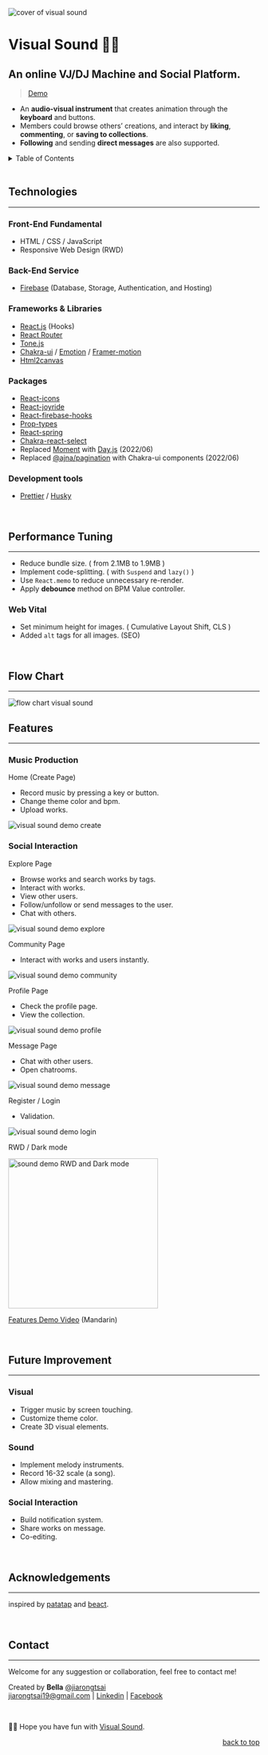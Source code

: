 <div id="top"></div>

![cover of visual sound](./asset/visualsound_cover.png)
# Visual Sound 🎨🎵

## An online VJ/DJ Machine and Social Platform.   

> [Demo](https://visual-sound-db.web.app/)

- An **audio-visual instrument** that creates animation through the **keyboard** and buttons.
- Members could browse others’ creations, and interact by **liking**, **commenting**, or **saving to collections**. 
- **Following** and sending **direct messages** are also supported.

<details>
  <summary>Table of Contents</summary>
  <ol>
    <li>
      <a href="#technologies">Technologies</a>
    </li>
    <li>
      <a href="#performance-tuning">Performance Tuning</a>
    </li>
    <li><a href="#flow-chart">Flow Chart</a></li>
    <li><a href="#features">Features</a><ul>
        <li><a href="#music-production">Music Production</a></li>
        <li><a href="#social-interaction">Social Interaction</a></li>
      </ul></li>
    <li><a href="#future-improvement">Future Improvement</a></li>
    <li><a href="#contact">Contact</a></li>
    <li><a href="#acknowledgments">Acknowledgments</a></li>
  </ol>
</details>
<br/>

## Technologies
<hr/>

### Front-End Fundamental
  - HTML / CSS / JavaScript
  - Responsive Web Design (RWD)
### Back-End Service
  - [Firebase](https://firebase.google.com/) (Database, Storage, Authentication, and Hosting)
### Frameworks & Libraries  
  - [React.js](https://reactjs.org/) (Hooks)
  - [React Router](https://reactrouter.com/) 
  - [Tone.js](https://tonejs.github.io/)
  - [Chakra-ui](https://chakra-ui.com/) / [Emotion](https://emotion.sh/docs/styled) / [Framer-motion](https://www.framer.com/motion/) 
  - [Html2canvas](https://html2canvas.hertzen.com/)
### Packages
  - [React-icons](https://react-icons.github.io/react-icons/)
  - [React-joyride](https://react-joyride.com/)
  - [React-firebase-hooks](https://firebaseopensource.com/projects/csfrequency/react-firebase-hooks/)
  - [Prop-types](https://www.npmjs.com/package/prop-types)
  - [React-spring](https://react-spring.io/) 
  - [Chakra-react-select](https://www.npmjs.com/package/chakra-react-select)
  - Replaced [Moment](https://momentjs.com/) with [Day.js](https://day.js.org/en/) (2022/06)
  - Replaced [@ajna/pagination](https://www.npmjs.com/package/@ajna/pagination) with Chakra-ui components (2022/06)

### Development tools  
  - [Prettier](https://prettier.io/) / [Husky](https://typicode.github.io/husky/#/) 

<br/>


## Performance Tuning 
<hr/>

- Reduce bundle size. ( from 2.1MB to 1.9MB )
- Implement code-splitting. ( with `Suspend` and `lazy()` )
- Use `React.memo` to reduce unnecessary re-render.
- Apply **debounce** method on BPM Value controller.

### Web Vital 
- Set minimum height for images. ( Cumulative Layout Shift, CLS )
- Added `alt` tags for all images. (SEO)


<br/>

## Flow Chart
<hr/>

![flow chart visual sound](./asset/visualsound_flowChart.png)
<br/>

## Features 
<hr/>

### Music Production 
Home (Create Page)
- Record music by pressing a key or button.
- Change theme color and bpm.
- Upload works.

![visual sound demo create](./asset/visualsound_demo_create.gif)


### Social Interaction

Explore Page
- Browse works and search works by tags.
- Interact with works.
- View other users.
- Follow/unfollow or send messages to the user.
- Chat with others.

![visual sound demo explore](./asset/visualsound_demo_explore.gif)

Community Page
- Interact with works and users instantly.

![visual sound demo community](./asset/visualsound_demo_community.gif)

Profile Page
- Check the profile page.
- View the collection.

![visual sound demo profile](./asset/visualsound_demo_profile.gif)

Message Page
- Chat with other users.
- Open chatrooms.

![visual sound demo message](./asset/visualsound_demo_message.gif)

Register / Login
- Validation.

![visual sound demo login](./asset/visualsound_demo_login.gif)

RWD / Dark mode

  <img style="height: 300px;" src="./asset/visualsound_demo_mobile.gif" alt="sound demo RWD and Dark mode">

[Features Demo Video](https://drive.google.com/file/d/1miDf0MIJI1NZqVNSte1aQ9Osrxpnb5uM/view?usp=sharing) (Mandarin)

<br/>


## Future Improvement
<hr/>

### Visual 
- Trigger music by screen touching.
- Customize theme color.
- Create 3D visual elements.

### Sound
- Implement melody instruments.
- Record 16-32 scale (a song).
- Allow mixing and mastering.

### Social Interaction
- Build notification system.
- Share works on message.
- Co-editing.

<br/>

##  Acknowledgements

<hr/>

inspired by [patatap](https://patatap.com/) and [beact](https://beact.herokuapp.com/).

<br/>

##  Contact
<hr/>

Welcome for any suggestion or collaboration, feel free to contact me! 

Created by **Bella** [@jiarongtsai](https://github.com/jiarongtsai)  
[jiarongtsai19@gmail.com](mailto:jiarongtsai19@gmail.com) | [Linkedin](https://www.linkedin.com/in/jia-rong-tsai/) |
[Facebook](https://www.facebook.com/jiarongtsaiBella/)

<br/>

 🎨🎵 Hope you have fun with [Visual Sound](https://visual-sound-db.web.app/).


<p align="right"><a href="#top">back to top</a></p>
